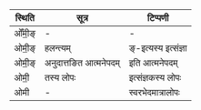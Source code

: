 | स्थिति | सूत्र | टिप्पणी |
| ----- | ------- | ------ |
| ओँमी॒ङ् | - | - |
| ओमी॒ङ् | हलन्त्यम् | ङ्-इत्यस्य इत्संज्ञा |
| ओमी॒ङ् | अनुदात्तङित आत्मनेपदम् | इति आत्मनेपदम् |
| ओमी॒ | तस्य लोपः | इत्संज्ञकस्य लोपः |
| ओमी | - | स्वरभेदमात्रालोपः |
